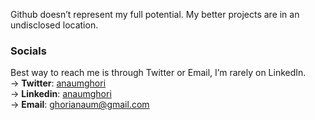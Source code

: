 Github doesn’t represent my full potential. My better projects are in an undisclosed location.

### Socials    
Best way to reach me is through Twitter or Email, I’m rarely on LinkedIn.  
→ **Twitter**: [anaumghori](https://x.com/anaumghori)  
→ **Linkedin**: [anaumghori](https://www.linkedin.com/in/anaumghori/)  
→ **Email**: [ghorianaum@gmail.com](mailto:ghorianaum@gmail.com)
